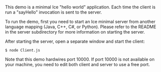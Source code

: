 This demo is a minimal Ice "hello world" application. Each time the
client is run a "sayHello" invocation is sent to the server.

To run the demo, first you need to start an Ice minimal server from
another language mapping (Java, C++, C#, or Python). Please refer to
the README in the server subdirectory for more information on starting
the server.

After starting the server, open a separate window and start the
client:
```
$ node Client.js
```
Note that this demo hardwires port 10000. If port 10000 is not
available on your machine, you need to edit both client and server
to use a free port.
